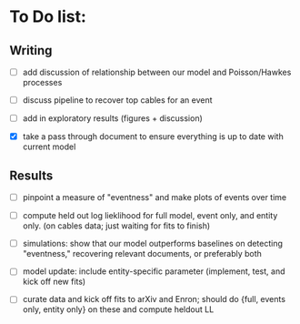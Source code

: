 # To Do list:

## Writing

- [ ] add discussion of relationship between our model and Poisson/Hawkes processes

- [ ] discuss pipeline to recover top cables for an event

- [ ] add in exploratory results (figures + discussion)

- [X] take a pass through document to ensure everything is up to date with current model


## Results

- [ ] pinpoint a measure of "eventness" and make plots of events over time

- [ ]  compute held out log lieklihood for full model, event only, and entity only.  (on cables data; just waiting for fits to finish)

- [ ] simulations: show that our model outperforms baselines on detecting "eventness," recovering relevant documents, or preferably both

- [ ] model update: include entity-specific parameter (implement, test, and kick off new fits)

- [ ] curate data and kick off fits to arXiv and Enron; should do {full, events only, entity only} on these and compute heldout LL
